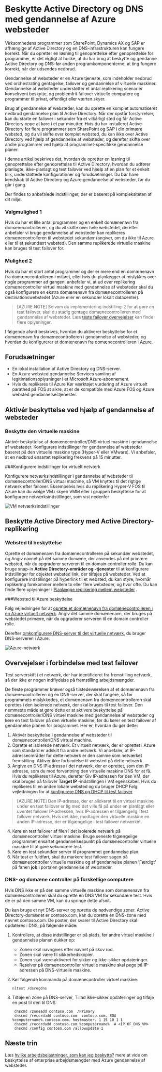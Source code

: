 <properties
    pageTitle="Beskytte Active Directory og DNS med gendannelse af Azure websteder | Microsoft Azure"
    description="I denne artikel beskrives, hvordan du kan implementere en løsning til genoprettelse efter genoprettelse til Active Directory ved hjælp af Azure gendannelse af websteder."
    services="site-recovery"
    documentationCenter=""
    authors="prateek9us"
    manager="abhiag"
    editor=""/>

<tags
    ms.service="site-recovery"
    ms.devlang="na"
    ms.topic="article"
    ms.tgt_pltfrm="na"
    ms.workload="storage-backup-recovery"
    ms.date="08/31/2016"
    ms.author="pratshar"/>

# <a name="protect-active-directory-and-dns-with-azure-site-recovery"></a>Beskytte Active Directory og DNS med gendannelse af Azure websteder

Virksomhedens programmer som SharePoint, Dynamics AX og SAP er afhængige af Active Directory og en DNS-infrastrukturen kan fungere korrekt. Når du opretter en løsning til genoprettelse efter genoprettelse for programmer, er det vigtigt at huske, at du har brug at beskytte og gendanne Active Directory og DNS-før anden programkomponenterne, at ting fungere korrekt, når der udsendes nedbrud.

Gendannelse af websteder er en Azure tjeneste, som indeholder nedbrud ved orchestrating gentagelse, failover og gendannelse af virtuelle maskiner. Gendannelse af websteder understøtter et antal replikering scenarier konsekvent beskytte, og problemfrit failover virtuelle computere og programmer til privat, offentligt eller værten skyer.

Brug af gendannelse af websteder, kan du oprette en komplet automatiseret nedbrud gendannelse plan til Active Directory. Når der opstår forstyrrelser, kan du starte en failover i sekunder fra et vilkårligt sted og får Active Directory oppe at køre i et par minutter. Hvis du har installeret Active Directory for flere programmer som SharePoint og SAP i din primære websted, og du vil skifte over komplet websted, du kan ikke over Active Directory ved hjælp af gendannelse af websteder, og derefter skifte over andre programmer ved hjælp af programmet-specifikke gendannelse planer.

I denne artikel beskrives det, hvordan du opretter en løsning til genoprettelse efter genoprettelse til Active Directory, hvordan du udfører planlagte, ikke-planlagt og test failover ved hjælp af en plan for et enkelt klik, understøttede konfigurationer og forudsætninger.  Du bør have kendskab til Active Directory og Azure gendannelse af websteder, før du går i gang.

Der findes to anbefalede indstillinger, der er baseret på kompleksiteten af dit miljø.

### <a name="option-1"></a>Valgmulighed 1

Hvis du har et lille antal programmer og en enkelt domænenavn fra domænecontrolleren, og du vil skifte over hele webstedet, derefter anbefaler vi bruge gendannelse af websteder kan replikeres domænecontrolleren til webstedet sekundær (angiver, om du ikke til Azure eller til et sekundært websted). Den samme replikerede virtuelle maskine kan bruges til test failover for.

### <a name="option-2"></a>Mulighed 2

Hvis du har et stort antal programmer og der er mere end én domænenavn fra domænecontrolleren i miljøet, eller hvis du planlægger at mislykkes over nogle programmer ad gangen, anbefaler vi, at ud over replikering domænecontroller virtuel maskine med gendannelse af websteder skal du også konfigurere en ekstra domænenavn fra domænecontrolleren på destinationswebstedet (Azure eller en sekundær lokalt datacenter).

>[AZURE.NOTE] Selvom du implementering indstilling-2 for at gøre en test failover, skal du stadig gentage domænecontrolleren med gendannelse af websteder. Læs [teste failover overvejelser](#considerations-for-test-failover) kan finde flere oplysninger.


I følgende afsnit beskrives, hvordan du aktiverer beskyttelse for et domænenavn fra domænecontrolleren i gendannelse af websteder, og hvordan du konfigurerer et domænenavn fra domænecontrolleren i Azure.


## <a name="prerequisites"></a>Forudsætninger

- En lokal installation af Active Directory og DNS-server.
- En Azure websted gendannelse Services samling af legitimationsoplysninger i et Microsoft Azure-abonnement.
- Hvis du replikeres til Azure Kør værktøjet vurdering af Azure virtuelt parathed på FOS at sikre, at er de kompatible med Azure FOS og Azure websted gendannelsestjenester.


## <a name="enable-protection-using-site-recovery"></a>Aktivér beskyttelse ved hjælp af gendannelse af websteder


### <a name="protect-the-virtual-machine"></a>Beskytte den virtuelle maskine

Aktivér beskyttelse af domænecontroller/DNS virtuel maskine i gendannelse af websteder. Konfigurere indstillinger for gendannelse af websteder baseret på den virtuelle maskine type (Hyper-V eller VMware). Vi anbefaler, at en nedbrud ensartet replikering frekvens på 15 minutter.

###<a name="configure-virtual-machine-network-settings"></a>Konfigurere indstillinger for virtuelt netværk

Konfigurere netværksindstillinger i gendannelse af websteder til domænecontroller/DNS virtual machine, så VM knyttes til det rigtige netværk efter failover. Eksempelvis hvis du replikering Hyper-V FOS til Azure kan du vælge VM i skyen VMM eller i gruppen beskyttelse for at konfigurere netværksindstillinger, som vist nedenfor

![VM netværksindstillinger](./media/site-recovery-active-directory/VM-Network-Settings.png)

## <a name="protect-active-directory-with-active-directory-replication"></a>Beskytte Active Directory med Active Directory-replikering

### <a name="site-to-site-protection"></a>Websted til beskyttelse

Oprette et domænenavn fra domænecontrolleren på sekundær webstedet, og Angiv navnet på det samme domæne, der anvendes på det primære websted, når du opgraderer serveren til en domain controller rolle. Du kan bruge snap-in **Active Directory-områder og -tjenester** til at konfigurere indstillinger for objektet websted link, der tilføjes på websteder. Ved at konfigurere indstillinger på hyperlink til et websted, du kan styre, hvornår replikering forekommer mellem to eller flere websteder, og hvor ofte. Du kan finde flere oplysninger i [Planlægge replikering mellem websteder](https://technet.microsoft.com/library/cc731862.aspx) .

###<a name="site-to-azure-protection"></a>Websted til Azure beskyttelse

Følg vejledningen for at [oprette et domænenavn fra domænecontrolleren i en Azure virtuelt netværk](../active-directory/active-directory-install-replica-active-directory-domain-controller.md). Angiv det samme domænenavn, der bruges på webstedet primære, når du opgraderer serveren til en domain controller rolle.

Derefter [omkonfigurere DNS-server til det virtuelle netværk](../active-directory/active-directory-install-replica-active-directory-domain-controller.md#reconfigure-dns-server-for-the-virtual-network), du bruger DNS-serveren i Azure.

![Azure-netværk](./media/site-recovery-active-directory/azure-network.png)

## <a name="test-failover-considerations"></a>Overvejelser i forbindelse med test failover

Test serverskift i et netværk, der har identificeret fra fremstilling netværk, så der ikke er nogen indflydelse på fremstilling arbejdsmængder.

De fleste programmer kræver også tilstedeværelsen af et domænenavn fra domænecontrolleren og en DNS-server, der skal fungere, så før programmets mislykkedes, et domænenavn fra domænecontrolleren skal oprettes i den isolerede netværk, der skal bruges til test failover. Den nemmeste måde at gøre dette er at aktivere beskyttelse på domænecontroller/DNS virtuel maskine med gendannelse af websteder og køre en test failover på den virtuelle maskine, før du kører en test failover af gendannelse planen for programmet. Her er, hvordan du gør dette:

1. Aktivér beskyttelse i gendannelse af websteder til domænecontroller/DNS virtual machine.
2. Oprette et isolerede netværk. Et virtuelt netværk, der er oprettet i Azure som standard er adskilt fra andre netværk. Vi anbefaler, at IP-adresseområder for dette netværk er den samme som netværket fremstilling. Aktiver ikke forbindelse til websted på dette netværk.
3. Angive en DNS IP-adresse i det netværk, der er oprettet, som den IP-adresse, som du mod forventning den virtuelle maskine DNS for at få. Hvis du replikeres til Azure, derefter Giv IP-adressen for den VM, der skal bruges på failover **Target IP** -indstillingen i VM egenskaber. Hvis du replikeres til en anden lokale websted og du bruger DHCP Følg vejledningen for at [konfigurere DNS og DHCP til test failover](site-recovery-failover.md#prepare-dhcp)

>[AZURE.NOTE] Den IP-adresse, der er allokeret til en virtuel maskine under en test failover er lig med det ville få på under en planlagt eller uventet failover IP-adressen, hvis IP-adressen er tilgængelig i test failover netværk. Hvis det ikke, modtager den virtuelle maskine en anden IP-adresse, der er tilgængelige i test failover netværket.

4. Køre en test failover af filen i det isolerede netværk på domænecontroller virtuel maskine. Bruge seneste tilgængelige programmet ensartet gendannelsespunkt på domænecontroller virtuelle maskine til at gøre sekundære test. 
5. Køre en test sekundær server til programmet gendannelse plan.
6. Når test er fuldført, skal du markere test failover sagen på domænecontroller virtuelle maskine og af gendannelse planen 'Færdigt' på fanen **job** i portalen gendannelse af websteder.

### <a name="dns-and-domain-controller-on-different-machines"></a>DNS- og domæne controller på forskellige computere

Hvis DNS ikke er på den samme virtuelle maskine som domænenavn fra domænecontrolleren skal du oprette en DNS VM for sekundære test. Hvis de er på den samme VM, kan du springe dette afsnit.

Du kan bruge et nyt DNS-server og oprette de nødvendige zoner. Active Directory-domænet er contoso.com, kan du oprette en DNS-zone med navnet contoso.com. De poster, der svarer til Active Directory skal opdateres i DNS, på følgende måde:

1. Kontrollere, at disse indstillinger er på plads, før andre virtuel maskine i gendannelse planen dukker op:

    - Zonen skal navngives efter navnet på skov rod.
    - Zonen skal være fil sikkerhedskopier.
    - Zonen skal være aktiveret for sikker og ikke-sikker opdateringer.
    - Resolver på domænecontroller virtuelle maskine skal pege på IP-adressen på DNS-virtuelle maskine.

2. Kør følgende kommando på domænecontroller virtuel maskine:

    `nltest /dsregdns`

3. Tilføje en zone på DNS-server, Tillad ikke-sikker opdateringer og tilføje en post til den til DNS:

        dnscmd /zoneadd contoso.com  /Primary
        dnscmd /recordadd contoso.com  contoso.com. SOA %computername%.contoso.com. hostmaster. 1 15 10 1 1
        dnscmd /recordadd contoso.com %computername%  A <IP_OF_DNS_VM>
        dnscmd /config contoso.com /allowupdate 1


## <a name="next-steps"></a>Næste trin

Læs [hvilke arbejdsbelastninger, som kan jeg beskytte?](../site-recovery/site-recovery-workload.md) mere at vide om beskyttelse af enterprise arbejdsmængder med Azure gendannelse af websteder.
